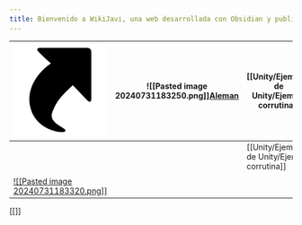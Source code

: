 ```yaml
---
title: Bienvenido a WikiJavi, una web desarrollada con Obsidian y publicada con Quartz
---
```


| [![Enlaces](Pastedimage20240731182507.png)](https://sites.google.com/view/wikijavi/shortcuts?authuser=0) | ![[Pasted image 20240731183250.png]][Aleman](https://sites.google.com/view/wikijavi/idiomas/deutsch?authuser=0) | [[Unity/Ejemplos de Unity/Ejemplo corrutina]] |     |
| -------------------------------------------------------------------------------------------------------- | --------------------------------------------------------------------------------------------------------------- | --------------------------------------------- | --- |
|                                                                                                          |                                                                                                                 | [[Unity/Ejemplos de Unity/Ejemplo corrutina]] |     |
|                 |                                                                                                                 |                                               |     |
|   [![[Pasted image 20240731183320.png]]](<Unity/Ejemplos de Unity/Ejemplo corrutina>)                                                                                                       |                                                                                                                 |                                               |     |
[[]]